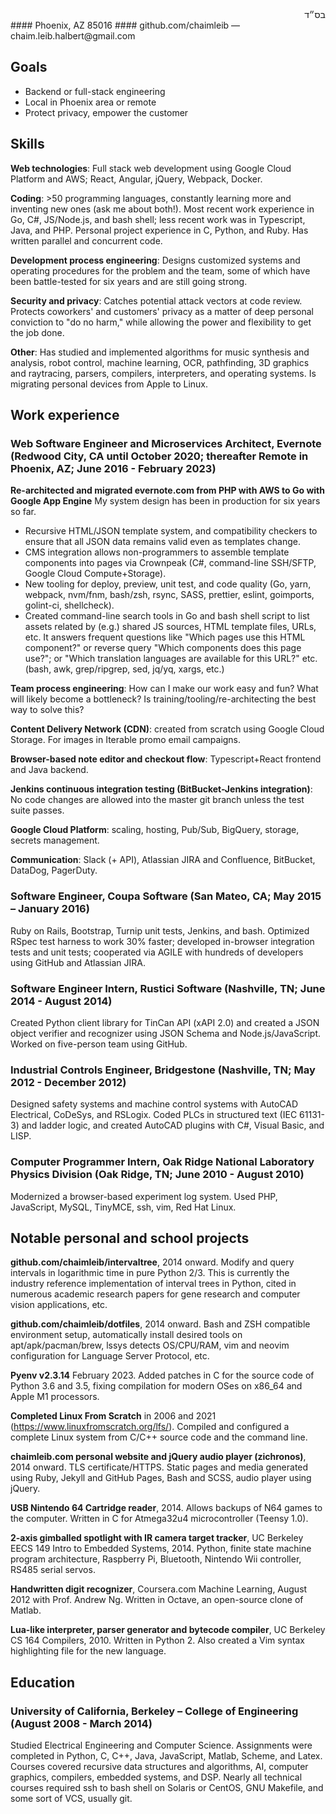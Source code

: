 <div id="bsd" dir="rtl">בס״ד</div>
#### Phoenix, AZ 85016
#### github.com/chaimleib — chaim.leib.halbert@gmail.com

## Goals

* Backend or full-stack engineering
* Local in Phoenix area or remote
* Protect privacy, empower the customer

## Skills

**Web technologies**: Full stack web development using Google Cloud Platform and AWS; React, Angular, jQuery, Webpack, Docker.

**Coding**: &gt;50 programming languages, constantly learning more and inventing new ones (ask me about both!). Most recent work experience in Go, C#, JS/Node.js, and bash shell; less recent work was in Typescript, Java, and PHP. Personal project experience in C, Python, and Ruby. Has written parallel and concurrent code.

**Development process engineering**: Designs customized systems and operating procedures for the problem and the team, some of which have been battle-tested for six years and are still going strong.

**Security and privacy**: Catches potential attack vectors at code review. Protects coworkers' and customers' privacy as a matter of deep personal conviction to "do no harm," while allowing the power and flexibility to get the job done.

**Other**: Has studied and implemented algorithms for music synthesis and analysis, robot control, machine learning, OCR, pathfinding, 3D graphics and raytracing, parsers, compilers, interpreters, and operating systems. Is migrating personal devices from Apple to Linux.

## Work experience
### **Web Software Engineer and Microservices Architect, Evernote** (Redwood City, CA until October 2020; thereafter Remote in Phoenix, AZ; June 2016 - February 2023)

**Re-architected and migrated evernote.com from PHP with AWS to Go with Google App Engine** My system design has been in production for six years so far.

* Recursive HTML/JSON template system, and compatibility checkers to ensure that all JSON data remains valid even as templates change.
* CMS integration allows non-programmers to assemble template components into pages via Crownpeak (C#, command-line SSH/SFTP, Google Cloud Compute+Storage).
* New tooling for deploy, preview, unit test, and code quality (Go, yarn, webpack, nvm/fnm, bash/zsh, rsync, SASS, prettier, eslint, goimports, golint-ci, shellcheck).
* Created command-line search tools in Go and bash shell script to list assets related by (e.g.) shared JS sources, HTML template files, URLs, etc. It answers frequent questions like "Which pages use this HTML component?" or reverse query "Which components does this page use?"; or "Which translation languages are available for this URL?" etc. (bash, awk, grep/ripgrep, sed, jq/yq, xargs, etc.)

**Team process engineering**: How can I make our work easy and fun? What will likely become a bottleneck? Is training/tooling/re-architecting the best way to solve this?

**Content Delivery Network (CDN)**: created from scratch using Google Cloud Storage. For images in Iterable promo email campaigns.

**Browser-based note editor and checkout flow**: Typescript+React frontend and Java backend.

**Jenkins continuous integration testing (BitBucket-Jenkins integration)**: No code changes are allowed into the master git branch unless the test suite passes.

**Google Cloud Platform**: scaling, hosting, Pub/Sub, BigQuery, storage, secrets management.

**Communication**: Slack (+ API), Atlassian JIRA and Confluence, BitBucket, DataDog, PagerDuty.

### **Software Engineer, Coupa Software** (San Mateo, CA; May 2015 – January 2016)

Ruby on Rails, Bootstrap, Turnip unit tests, Jenkins, and bash. Optimized RSpec test harness to work 30% faster; developed in-browser integration tests and unit tests; cooperated via AGILE with hundreds of developers using GitHub and Atlassian JIRA.

### **Software Engineer Intern, Rustici Software** (Nashville, TN; June 2014 - August 2014)

Created Python client library for TinCan API (xAPI 2.0) and created a JSON object verifier and recognizer using JSON Schema and Node.js/JavaScript. Worked on five-person team using GitHub.

### **Industrial Controls Engineer, Bridgestone** (Nashville, TN; May 2012 - December 2012)

Designed safety systems and machine control systems with AutoCAD Electrical, CoDeSys, and RSLogix. Coded PLCs in structured text (IEC 61131-3) and ladder logic, and created AutoCAD plugins with C#, Visual Basic, and LISP.

### **Computer Programmer Intern, Oak Ridge National Laboratory Physics Division** (Oak Ridge, TN; June 2010 - August 2010)

Modernized a browser-based experiment log system. Used PHP, JavaScript, MySQL, TinyMCE, ssh, vim, Red Hat Linux.

## Notable personal and school projects
**github.com/chaimleib/intervaltree**, 2014 onward. Modify and query intervals in logarithmic time in pure Python 2/3. This is currently the industry reference implementation of interval trees in Python, cited in numerous academic research papers for gene research and computer vision applications, etc.

**github.com/chaimleib/dotfiles**, 2014 onward. Bash and ZSH compatible environment setup, automatically install desired tools on apt/apk/pacman/brew, lssys detects OS/CPU/RAM, vim and neovim configuration for Language Server Protocol, etc.

**Pyenv v2.3.14** February 2023. Added patches in C for the source code of Python 3.6 and 3.5, fixing compilation for modern OSes on x86\_64 and Apple M1 processors.

**Completed Linux From Scratch** in 2006 and 2021 (https://www.linuxfromscratch.org/lfs/). Compiled and configured a complete Linux system from C/C++ source code and the command line.

**chaimleib.com personal website and jQuery audio player (zichronos)**, 2014 onward. TLS certificate/HTTPS. Static pages and media generated using Ruby, Jekyll and GitHub Pages, Bash and SCSS, audio player using jQuery.

**USB Nintendo 64 Cartridge reader**, 2014. Allows backups of N64 games to the computer. Written in C for Atmega32u4 microcontroller (Teensy 1.0).

**2-axis gimballed spotlight with IR camera target tracker**, UC Berkeley EECS 149 Intro to Embedded Systems, 2014. Python, finite state machine program architecture, Raspberry Pi, Bluetooth, Nintendo Wii controller, RS485 serial servos.

**Handwritten digit recognizer**, Coursera.com Machine Learning, August 2012 with Prof. Andrew Ng. Written in Octave, an open-source clone of Matlab.

**Lua-like interpreter, parser generator and bytecode compiler**, UC Berkeley CS 164 Compilers, 2010. Written in Python 2. Also created a Vim syntax highlighting file for the new language.

## Education
### **University of California, Berkeley – College of Engineering** (August 2008 - March 2014)

Studied Electrical Engineering and Computer Science. Assignments were completed in Python, C, C++, Java, JavaScript, Matlab, Scheme, and Latex. Courses covered recursive data structures and algorithms, AI, computer graphics, compilers, embedded systems, and DSP. Nearly all technical courses required ssh to bash shell on Solaris or CentOS, GNU Makefile, and some sort of VCS, usually git.
